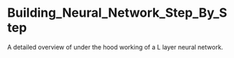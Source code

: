 # Building_Neural_Network_Step_By_Step
A detailed overview of under the hood working of a L layer neural network.
